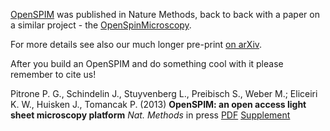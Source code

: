 ---
---
[OpenSPIM](https://www.nature.com/nmeth/journal/vaop/ncurrent/full/nmeth.2507.html) was published in Nature Methods, back to back with a paper on a similar project - the [OpenSpinMicroscopy](https://www.nature.com/nmeth/journal/vaop/ncurrent/full/nmeth.2508.html).

For more details see also our much longer pre-print [on arXiv](https://arxiv.org/abs/1302.1987).

After you build an OpenSPIM and do something cool with it please remember to cite us!

Pitrone P. G., Schindelin J., Stuyvenberg L., Preibisch S., Weber M.; Eliceiri K. W., Huisken J., Tomancak P. (2013) **OpenSPIM: an open access light sheet microscopy platform** *Nat. Methods* in press [PDF](https://openspim.org/documents/Nmeth.2507.pdf) [Supplement](https://openspim.org/documents/Nmeth.2507-S1.pdf)
